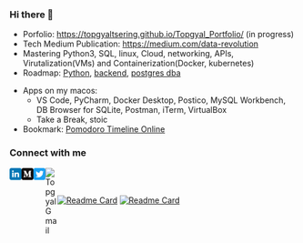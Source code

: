 ### Hi there 👋

- Porfolio: https://topgyaltsering.github.io/Topgyal_Portfolio/ (in progress)
- Tech Medium Publication: https://medium.com/data-revolution  
- Mastering Python3, SQL, linux, Cloud, networking, APIs, Virutalization(VMs) and Containerization(Docker, kubernetes) 
- Roadmap: [Python](https://roadmap.sh/python), [backend](https://roadmap.sh/backend), [postgres dba](https://roadmap.sh/postgresql-dba)

<!-- - 🔭 I’m currently working on ... -->
<!-- - 🌱 I’m currently learning Hadoop( Common, MapReduce, HDFS, YARN), Kafka -->
<!-- - 👯 I’m looking to collaborate on ____ -->

- Apps on my macos:
  -  VS Code, PyCharm, Docker Desktop, Postico, MySQL Workbench, DB Browser for SQLite, Postman, iTerm, VirtualBox
  -   Take a Break, stoic
- Bookmark: [Pomodoro Timeline Online](https://pomofocus.io)
### Connect with me

<a href="https://www.linkedin.com/in/topgyaltsering/">
  <img align="left" alt="Topgyal Linkedin" width="21px" src="https://raw.githubusercontent.com/edent/SuperTinyIcons/099dc12b59179d07d534069bc8551718f786d91a/images/svg/linkedin.svg" />
</a>

<a href="https://topgyaltsering.medium.com">
  <img align="left" alt="Topgyal Tsering Medium" width="21px" src="https://raw.githubusercontent.com/edent/SuperTinyIcons/099dc12b59179d07d534069bc8551718f786d91a/images/svg/medium.svg" />
</a>
<a href="https://twitter.com/tseringtopke">
  <img align="left" alt="Topgyal Twitter" width="21px" src="https://raw.githubusercontent.com/edent/SuperTinyIcons/099dc12b59179d07d534069bc8551718f786d91a/images/svg/twitter.svg" />
</a>
<a href="https://mail.google.com/mail/u/topgyaltsering3@gmail.com">
  <img align="left" alt="Topgyal Gmail" width="21px" src="https://camo.githubusercontent.com/4a3dd8d10a27c272fd04b2ce8ed1a130606f95ea6a76b5e19ce8b642faa18c27/68747470733a2f2f6564656e742e6769746875622e696f2f537570657254696e7949636f6e732f696d616765732f7376672f676d61696c2e737667" />
</a>
</br>
</br>

[![Readme Card](https://github-readme-stats.vercel.app/api/pin/?username=topgyaltsering&repo=TravelDiary)](https://github.com/topgyaltsering/TravelDiary)
[![Readme Card](https://github-readme-stats.vercel.app/api/pin/?username=topgyaltsering&repo=todo_web_app)](https://github.com/topgyaltsering/todo_web_app)

<!-- ![Topgyal Tsering Github Stats](https://github-readme-stats.vercel.app/api?username=topgyaltsering&count_private=true&show_icons=true&title_color=fff&icon_color=79ff97&text_color=9f9f9f&bg_color=151515) -->




<!-- - 🤔 I’m looking for help with 
- 💬 Ask me about ...
- 📫 How to reach me: ...
- 😄 Pronouns: ...
- ⚡ Fun fact: ... -->
